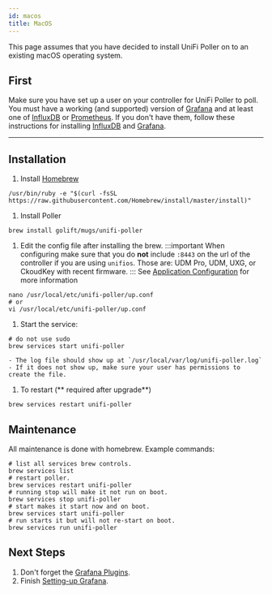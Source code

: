```yaml
---
id: macos
title: MacOS
---
```


This page assumes that you have decided to install UniFi Poller on to an existing macOS operating system.

## First

Make sure you have set up a user on your controller for UniFi Poller to poll. You must have
a working (and supported) version of [Grafana](../dependencies/grafana) and at
least one of [InfluxDB](../dependencies/influxDB) or [Prometheus](../dependencies/prometheus).
If you don't have them, follow these instructions for installing
[InfluxDB](../dependencies/influxdb) and [Grafana](../dependencies/grafana).

---

## Installation

1. Install [Homebrew](https://brew.sh/)
  ```shell
  /usr/bin/ruby -e "$(curl -fsSL https://raw.githubusercontent.com/Homebrew/install/master/install)"
  ```
1. Install Poller
  ```
  brew install golift/mugs/unifi-poller
  ```
1. Edit the config file after installing the brew.
  :::important
  When configuring make sure that you do **not** include `:8443` on the url of the controller
  if you are using `unifios`. Those are: UDM Pro, UDM, UXG, or CkoudKey with recent firmware.
  :::
  See [Application Configuration](../install/configuration) for more information
  ```shell
  nano /usr/local/etc/unifi-poller/up.conf
  # or
  vi /usr/local/etc/unifi-poller/up.conf
  ```
1. Start the service:
  ```shell
  # do not use sudo
  brew services start unifi-poller
  ```
    - The log file should show up at `/usr/local/var/log/unifi-poller.log`
    - If it does not show up, make sure your user has permissions to create the file.
1. To restart (** required after upgrade**)
  ```shell
  brew services restart unifi-poller
  ```

## Maintenance

All maintenance is done with homebrew. Example commands:

```shell
# list all services brew controls.
brew services list
# restart poller.
brew services restart unifi-poller
# running stop will make it not run on boot.
brew services stop unifi-poller
# start makes it start now and on boot.
brew services start unifi-poller
# run starts it but will not re-start on boot.
brew services run unifi-poller
```

## Next Steps

1. Don't forget the [Grafana Plugins](../dependencies/grafana#plugins).
1. Finish [Setting-up Grafana](../install/grafana).
